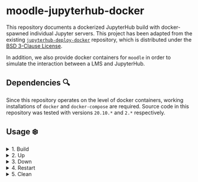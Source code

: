 # moodle-jupyterhub-docker

This repository documents a dockerized JupyterHub build with docker-spawned individual Jupyter servers. This project has been adapted from the existing [`jupyterhub-deploy-docker`](https://github.com/jupyterhub/jupyterhub-deploy-docker) repository, which is distributed under the [BSD 3-Clause License](THIRD_PARTY_NOTICES).

In addition, we also provide docker containers for `moodle` in order to simulate the interaction between a LMS and JupyterHub.

## Dependencies :mag:

Since this repository operates on the level of docker containers, working installations of `docker` and `docker-compose` are required. Source code in this repository was tested with versions `20.10.*` and `2.*` respectively.

## Usage :snowflake:

<details><summary>1. Build </summary><p>

To build the `jupyterhub`, `postgres` and `jupyterhub-user` docker images, simply execute:

```
$ make build
```

The following will be generated and dumped in `jupyterhub/secrets/`:

1. A OpenSSL private key and self-signed SSL certificate for encrypted communication
2. An admins file for granting administrative rights to the `admin` user
3. A randomized `postgres` password for the `jupyterhub` database

</p></details>
<details><summary>2. Up</summary><p>

To start the `jupyterhub` and `postgres` containers, simply execute:

```
$ make up
```

This will detach as a background process. Open `https://127.0.0.1` in your browser to access the UI.

</p></details>
<details><summary>3. Down</summary><p>

To stop and remove relevant docker containers, simply execute:

```
$ make down
```

</p></details>
<details><summary>4. Restart</summary><p>

To hard-restart all containers, simply execute

```
$ make restart
```

**Note:** This will stop/remove all containers and rebuild images from scratch. This is useful for testing changes in configurations

</p></details>
<details><summary>5. Clean</summary><p>

To delete all dangling networks, volumes and data in `jupyterhub/secrets`, simply execute:

```
$ make clean
```

</p></details>

